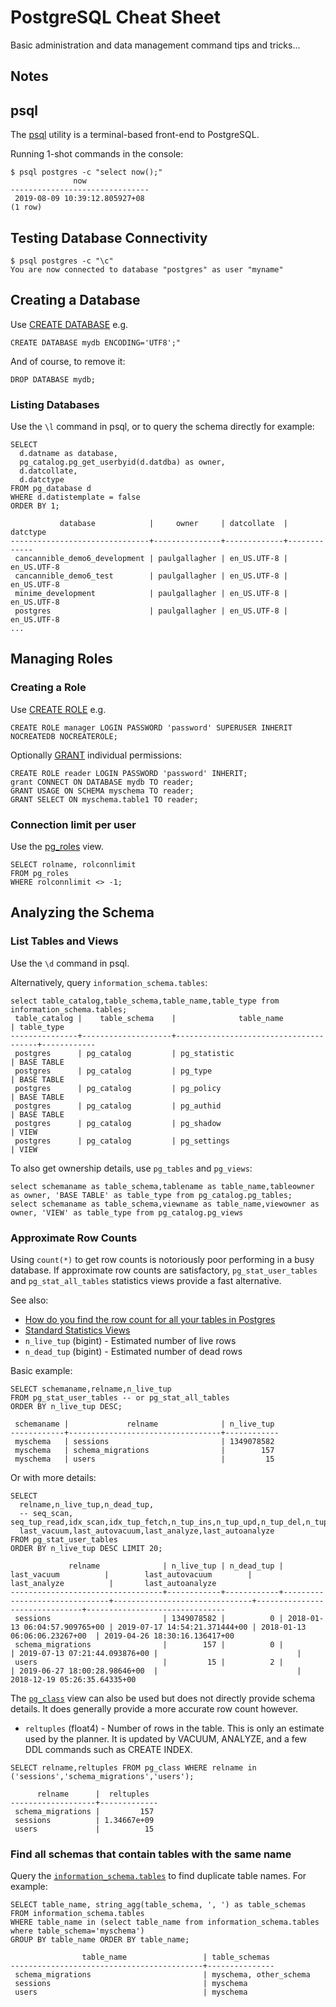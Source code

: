 # PostgreSQL Cheat Sheet

Basic administration and data management command tips and tricks...

## Notes

## psql

The [psql](https://www.postgresql.org/docs/current/app-psql.html) utility is a terminal-based front-end to PostgreSQL.

Running 1-shot commands in the console:

```
$ psql postgres -c "select now();"
              now
-------------------------------
 2019-08-09 10:39:12.805927+08
(1 row)
```

## Testing Database Connectivity

```
$ psql postgres -c "\c"
You are now connected to database "postgres" as user "myname"
```

## Creating a Database

Use [CREATE DATABASE](https://www.postgresql.org/docs/current/sql-createdatabase.html) e.g.

```
CREATE DATABASE mydb ENCODING='UTF8';"
```

And of course, to remove it:

```
DROP DATABASE mydb;
```

### Listing Databases

Use the `\l` command in psql, or to query the schema directly for example:

```
SELECT
  d.datname as database,
  pg_catalog.pg_get_userbyid(d.datdba) as owner,
  d.datcollate,
  d.datctype
FROM pg_database d
WHERE d.datistemplate = false
ORDER BY 1;

           database            |     owner     | datcollate  |  datctype
-------------------------------+---------------+-------------+-------------
 cancannible_demo6_development | paulgallagher | en_US.UTF-8 | en_US.UTF-8
 cancannible_demo6_test        | paulgallagher | en_US.UTF-8 | en_US.UTF-8
 minime_development            | paulgallagher | en_US.UTF-8 | en_US.UTF-8
 postgres                      | paulgallagher | en_US.UTF-8 | en_US.UTF-8
...

```

## Managing Roles

### Creating a Role

Use [CREATE ROLE](https://www.postgresql.org/docs/current/sql-createrole.html) e.g.

```
CREATE ROLE manager LOGIN PASSWORD 'password' SUPERUSER INHERIT NOCREATEDB NOCREATEROLE;
```

Optionally [GRANT](https://www.postgresql.org/docs/current/sql-grant.html) individual permissions:

```
CREATE ROLE reader LOGIN PASSWORD 'password' INHERIT;
grant CONNECT ON DATABASE mydb TO reader;
GRANT USAGE ON SCHEMA myschema TO reader;
GRANT SELECT ON myschema.table1 TO reader;
```

### Connection limit per user

Use the [pg_roles](https://www.postgresql.org/docs/9.3/view-pg-roles.html) view.

```
SELECT rolname, rolconnlimit
FROM pg_roles
WHERE rolconnlimit <> -1;
```

## Analyzing the Schema

### List Tables and Views

Use the `\d` command in psql.

Alternatively, query `information_schema.tables`:

```
select table_catalog,table_schema,table_name,table_type from information_schema.tables;
 table_catalog |    table_schema    |              table_name               | table_type
---------------+--------------------+---------------------------------------+------------
 postgres      | pg_catalog         | pg_statistic                          | BASE TABLE
 postgres      | pg_catalog         | pg_type                               | BASE TABLE
 postgres      | pg_catalog         | pg_policy                             | BASE TABLE
 postgres      | pg_catalog         | pg_authid                             | BASE TABLE
 postgres      | pg_catalog         | pg_shadow                             | VIEW
 postgres      | pg_catalog         | pg_settings                           | VIEW
```

To also get ownership details, use `pg_tables` and `pg_views`:

```
select schemaname as table_schema,tablename as table_name,tableowner as owner, 'BASE TABLE' as table_type from pg_catalog.pg_tables;
select schemaname as table_schema,viewname as table_name,viewowner as owner, 'VIEW' as table_type from pg_catalog.pg_views
```

### Approximate Row Counts

Using `count(*)` to get row counts is notoriously poor performing in a busy database.
If approximate row counts are satisfactory, `pg_stat_user_tables` and `pg_stat_all_tables` statistics views provide a fast alternative.

See also:

* [How do you find the row count for all your tables in Postgres](http://stackoverflow.com/questions/2596670/how-do-you-find-the-row-count-for-all-your-tables-in-postgres)
* [Standard Statistics Views](https://www.postgresql.org/docs/9.3/monitoring-stats.html)
* `n_live_tup` (bigint) - Estimated number of live rows
* `n_dead_tup` (bigint) - Estimated number of dead rows

Basic example:

```
SELECT schemaname,relname,n_live_tup
FROM pg_stat_user_tables -- or pg_stat_all_tables
ORDER BY n_live_tup DESC;

 schemaname |             relname              | n_live_tup
------------+----------------------------------+------------
 myschema   | sessions                         | 1349078582
 myschema   | schema_migrations                |        157
 myschema   | users                            |         15
```

Or with more details:

```
SELECT
  relname,n_live_tup,n_dead_tup,
  -- seq_scan, seq_tup_read,idx_scan,idx_tup_fetch,n_tup_ins,n_tup_upd,n_tup_del,n_tup_hot_upd
  last_vacuum,last_autovacuum,last_analyze,last_autoanalyze
FROM pg_stat_user_tables
ORDER BY n_live_tup DESC LIMIT 20;

             relname              | n_live_tup | n_dead_tup |          last_vacuum          |        last_autovacuum        |         last_analyze          |       last_autoanalyze
----------------------------------+------------+------------+-------------------------------+-------------------------------+-------------------------------+-------------------------------
 sessions                         | 1349078582 |          0 | 2018-01-13 06:04:57.909765+00 | 2019-07-17 14:54:21.371444+00 | 2018-01-13 06:06:06.23267+00  | 2019-04-26 18:30:16.136417+00
 schema_migrations                |        157 |          0 |                               | 2019-07-13 07:21:44.093876+00 |                               |
 users                            |         15 |          2 |                               | 2019-06-27 18:00:28.98646+00  |                               | 2018-12-19 05:26:35.64335+00
```

The [`pg_class`](https://www.postgresql.org/docs/9.3/catalog-pg-class.html) view can also be used but does not directly provide schema details.
It does generally provide a more accurate row count however.

* `reltuples` (float4) - Number of rows in the table. This is only an estimate used by the planner. It is updated by VACUUM, ANALYZE, and a few DDL commands such as CREATE INDEX.

```
SELECT relname,reltuples FROM pg_class WHERE relname in ('sessions','schema_migrations','users');

      relname      |  reltuples
-------------------+-------------
 schema_migrations |         157
 sessions          | 1.34667e+09
 users             |          15
```

### Find all schemas that contain tables with the same name

Query the [`information_schema.tables`](https://www.postgresql.org/docs/9.3/infoschema-tables.html) to find duplicate table names. For example:

```
SELECT table_name, string_agg(table_schema, ', ') as table_schemas
FROM information_schema.tables
WHERE table_name in (select table_name from information_schema.tables where table_schema='myschema')
GROUP BY table_name ORDER BY table_name;

                table_name                 | table_schemas
-------------------------------------------+---------------
 schema_migrations                         | myschema, other_schema
 sessions                                  | myschema
 users                                     | myschema
```

